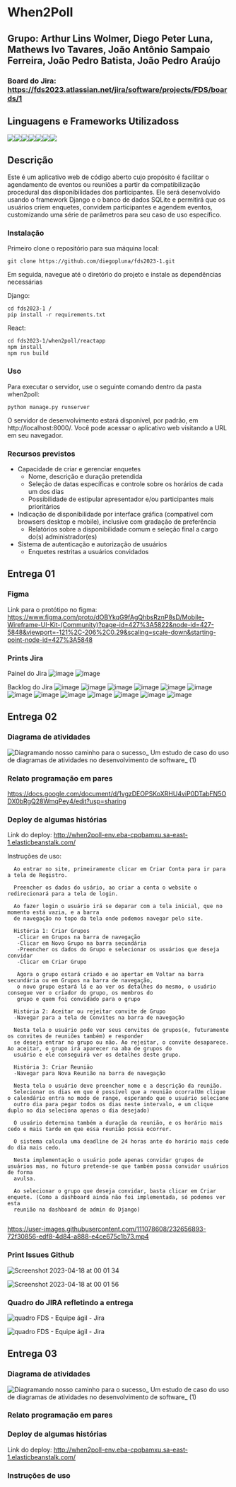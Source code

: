 # When2Poll

## Grupo: Arthur Lins Wolmer, Diego Peter Luna, Mathews Ivo Tavares, João Antônio Sampaio Ferreira, João Pedro Batista, João Pedro Araújo
### Board do Jira: https://fds2023.atlassian.net/jira/software/projects/FDS/boards/1

## Linguagens e Frameworks Utilizadoss
<img src="https://img.shields.io/badge/Python-FFD43B?style=for-the-badge&logo=python&logoColor=blue" /><img src="https://img.shields.io/badge/JavaScript-323330?style=for-the-badge&logo=javascript&logoColor=F7DF1E" /><img src="https://img.shields.io/badge/Django-092E20?style=for-the-badge&logo=django&logoColor=green" /><img src="https://img.shields.io/badge/django%20rest-ff1709?style=for-the-badge&logo=django&logoColor=white" /><img src="https://img.shields.io/badge/React-20232A?style=for-the-badge&logo=react&logoColor=61DAFB" /><img src="https://img.shields.io/badge/React_Router-CA4245?style=for-the-badge&logo=react-router&logoColor=white" /><img src="https://img.shields.io/badge/SQLite-07405E?style=for-the-badge&logo=sqlite&logoColor=white" />


## Descrição
Este é um aplicativo web de código aberto cujo propósito é facilitar o agendamento de eventos ou reuniões a partir da compatibilização procedural das disponibilidades dos participantes. Ele será desenvolvido usando o framework Django e o banco de dados SQLite e permitirá que os usuários criem enquetes, convidem participantes e agendem eventos, customizando uma série de parâmetros para seu caso de uso específico.




### Instalação

Primeiro clone o repositório para sua máquina local:

```
git clone https://github.com/diegopluna/fds2023-1.git
```

Em seguida, navegue até o diretório do projeto e instale as dependências necessárias

Django:

```
cd fds2023-1 /
pip install -r requirements.txt
```

React:

```
cd fds2023-1/when2poll/reactapp
npm install
npm run build
```

### Uso

Para executar o servidor, use o seguinte comando dentro da pasta when2poll:

```
python manage.py runserver
```

O servidor de desenvolvimento estará disponível, por padrão, em http://localhost:8000/. Você pode acessar o aplicativo web visitando a URL em seu navegador.

### Recursos previstos

- Capacidade de criar e gerenciar enquetes
  - Nome, descrição e duração pretendida
  - Seleção de datas específicas e controle sobre os horários de cada um dos dias
  - Possibilidade de estipular apresentador e/ou participantes mais prioritários
- Indicação de disponibilidade por interface gráfica (compatível com browsers desktop e mobile), inclusive com gradação de preferência
  - Relatórios sobre a disponibilidade comum e seleção final a cargo do(s) administrador(es)
- Sistema de autenticação e autorização de usuários
  - Enquetes restritas a usuários convidados

## Entrega 01

### Figma


Link para o protótipo no figma: https://www.figma.com/proto/dOBYkqG9fAgQhbsRznP8sD/Mobile-Wireframe-UI-Kit-(Community)?page-id=427%3A5822&node-id=427-5848&viewport=-121%2C-206%2C0.29&scaling=scale-down&starting-point-node-id=427%3A5848

### Prints Jira


Painel do Jira
![image](https://user-images.githubusercontent.com/111078608/228092624-de603c49-a2a7-422b-97fc-3e0fff2fc72a.png)
![image](https://user-images.githubusercontent.com/111078608/228092673-d4d9f1a6-5063-495e-a039-0c4716512d72.png)

Backlog do Jira
![image](https://user-images.githubusercontent.com/111078608/228092701-edf16c79-d9d7-48e8-be5c-f773ec554b9c.png)
![image](https://user-images.githubusercontent.com/111078608/228092737-c9048996-eb62-4119-9fae-6af56f713d59.png)
![image](https://user-images.githubusercontent.com/111078608/228092778-89407efa-4b20-42c1-9f9d-181f97feb0c4.png)
![image](https://user-images.githubusercontent.com/111078608/228092794-3712486d-b4d6-4266-8518-9fd51befa8f6.png)
![image](https://user-images.githubusercontent.com/111078608/228092830-a0ef1e61-0641-4e90-a715-5fe457e26c92.png)
![image](https://user-images.githubusercontent.com/111078608/228092851-2cda9984-c996-4ede-a9d3-863e1389b298.png)
![image](https://user-images.githubusercontent.com/111078608/228092877-8bced924-a1e4-4246-b8aa-89bcb4e16428.png)
![image](https://user-images.githubusercontent.com/111078608/228092903-69694835-e2d7-414e-8a5a-ac1e98c3a175.png)
![image](https://user-images.githubusercontent.com/111078608/228092925-35b968ca-3e12-465e-ba77-5875fca9d6b1.png)
![image](https://user-images.githubusercontent.com/111078608/228092949-f6da22ca-e42b-403d-8694-a7db1787afb4.png)
![image](https://user-images.githubusercontent.com/111078608/228092972-7c916fbf-bdcb-4a64-a1a4-ba4d98752053.png)
![image](https://user-images.githubusercontent.com/111078608/228092997-454f4c0f-0fc0-4279-9161-fb43ebd275b3.png)
![image](https://user-images.githubusercontent.com/111078608/228093029-f774b048-c511-49d0-8d65-4799246400f9.png)


## Entrega 02


### Diagrama de atividades


![Diagramando nosso caminho para o sucesso_ Um estudo de caso do uso de diagramas de atividades no desenvolvimento de software_  (1)](https://github.com/diegopluna/fds2023-1/assets/111139509/b076b309-2627-4e97-8739-4f390f600360)




### Relato programação em pares

https://docs.google.com/document/d/1vgzDEOPSKoXRHU4viP0DTabFN5ODX0bRgQ28WmqPey4/edit?usp=sharing

### Deploy de algumas histórias

Link do deploy: http://when2poll-env.eba-cpqbamxu.sa-east-1.elasticbeanstalk.com/

Instruções de uso:
```
  Ao entrar no site, primeiramente clicar em Criar Conta para ir para a tela de Registro.
  
  Preencher os dados do usário, ao criar a conta o website o redirecionará para a tela de login.
  
  Ao fazer login o usuário irá se deparar com a tela inicial, que no momento está vazia, e a barra
  de navegação no topo da tela onde podemos navegar pelo site.
  
  História 1: Criar Grupos
   -Clicar em Grupos na barra de navegação
   -Clicar em Novo Grupo na barra secundária
   -Preencher os dados do Grupo e selecionar os usuários que deseja convidar
   -Clicar em Criar Grupo
   
   Agora o grupo estará criado e ao apertar em Voltar na barra secundária ou em Grupos na barra de navegação,
   o novo grupo estará lá e ao ver os detalhes do mesmo, o usuário consegue ver o criador do grupo, os membros do
   grupo e quem foi convidado para o grupo
   
  História 2: Aceitar ou rejeitar convite de Grupo
  -Navegar para a tela de Convites na barra de navegação
  
  Nesta tela o usuário pode ver seus convites de grupos(e, futuramente os convites de reuniões também) e responder
  se deseja entrar no grupo ou não. Ao rejeitar, o convite desaparece. Ao aceitar, o grupo irá aparecer na aba de grupos do
  usuário e ele conseguirá ver os detalhes deste grupo.
  
  História 3: Criar Reunião
  -Navegar para Nova Reunião na barra de navegação
  
  Nesta tela o usuário deve preencher nome e a descrição da reunião.
  Selecionar os dias em que é possível que a reunião ocorra(Um clique o calendário entra no modo de range, esperando que o usuário selecione
  outro dia para pegar todos os dias neste intervalo, e um clique duplo no dia seleciona apenas o dia desejado)
  
  O usuário determina também a duração da reunião, e os horário mais cedo e mais tarde em que essa reunião possa ocorrer.
  
  O sistema calcula uma deadline de 24 horas ante do horário mais cedo do dia mais cedo.
  
  Nesta implementação o usuário pode apenas convidar grupos de usuários mas, no futuro pretende-se que também possa convidar usuários de forma
  avulsa.
  
  Ao selecionar o grupo que deseja convidar, basta clicar em Criar enquete. (Como a dashboard ainda não foi implementada, só podemos ver esta
  reunião na dashboard de admin do Django)
  
```

https://user-images.githubusercontent.com/111078608/232656893-72f30856-edf8-4d84-a888-e4ce675c1b73.mp4


### Print Issues Github


![Screenshot 2023-04-18 at 00 01 34](https://user-images.githubusercontent.com/111078608/232660115-13b6fe30-1a29-42ea-b9a9-90f689726e40.png)

![Screenshot 2023-04-18 at 00 01 56](https://user-images.githubusercontent.com/111078608/232660068-b91af277-7cf3-428d-a216-aa92058b9c69.png)




### Quadro do JIRA refletindo a entrega

![quadro FDS - Equipe ágil - Jira](https://user-images.githubusercontent.com/111078608/232652516-4a9f07b6-e2af-4836-a8d1-b142e876cf6a.png)

![quadro FDS - Equipe ágil - Jira](https://user-images.githubusercontent.com/111078608/232652659-c0cac856-5e09-4b6d-afd6-95edc5f247b8.png)


## Entrega 03


### Diagrama de atividades

![Diagramando nosso caminho para o sucesso_ Um estudo de caso do uso de diagramas de atividades no desenvolvimento de software_  (1)](https://github.com/diegopluna/fds2023-1/assets/111139509/b076b309-2627-4e97-8739-4f390f600360)

### Relato programação em pares


### Deploy de algumas histórias
Link do deploy: http://when2poll-env.eba-cpqbamxu.sa-east-1.elasticbeanstalk.com/

### Instruções de uso
